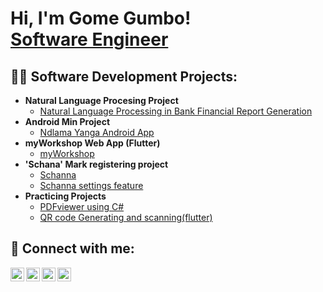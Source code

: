 <h1>Hi, I'm Gome Gumbo! <br/><a href="https://www.linkedin.com/in/gome-gumbo-162441193/">Software Engineer</a></h1>

<h2>👨‍💻 Software Development Projects:</h2>

- <b>Natural Language Procesing Project </b>
  - [Natural Language Processing in Bank Financial Report Generation](https://github.com/GomeGumbo/Natural-Language-Processing-in-Bank-Financial-Report-Generation)
- <b>Android Min Project</b>
  - [Ndlama Yanga Android App](https://github.com/GomeGumbo/Ndlama-Yanga)
- <b>myWorkshop Web App (Flutter)</b>
  - [myWorkshop](https://github.com/GomeGumbo/myWorkshop)
- <b>'Schana' Mark registering project</b>
  - [Schanna](https://github.com/GomeGumbo/Schanna)
  - [Schanna settings feature](https://github.com/JUMAPETER736/SCANNER_MOBILE-APP)
- <b>Practicing Projects</b>
  - [PDFviewer using C#](https://github.com/GomeGumbo/PDFviewer-using-Csharp)<b><i></b></i>
  - [QR code Generating and scanning(flutter)](https://github.com/GomeGumbo/QRcode-Scanner-and-Generator-)<b><i></b></i>


<h2> 🤳 Connect with me:</h2>

[<img align="left" alt="JoshMadakor | YouTube" width="22px" src="https://cdn.jsdelivr.net/npm/simple-icons@v3/icons/youtube.svg" />][youtube]
[<img align="left" alt="JoshMadakor | Twitter" width="22px" src="https://cdn.jsdelivr.net/npm/simple-icons@v3/icons/twitter.svg" />][twitter]
[<img align="left" alt="JoshMadakor | LinkedIn" width="22px" src="https://cdn.jsdelivr.net/npm/simple-icons@v3/icons/linkedin.svg" />][linkedin]
[<img align="left" alt="JoshMadakor | Instagram" width="22px" src="https://cdn.jsdelivr.net/npm/simple-icons@v3/icons/instagram.svg" />][instagram]

[twitter]: https://twitter.com/joshmadakor
[youtube]: https://www.youtube.com/c/joshmadakor
[instagram]: https://www.instagram.com/joshmadakor/
[linkedin]: https://linkedin.com/in/joshmadakor

<!--
**joshmadakor1/joshmadakor1** is a ✨ _special_ ✨ repository because its `README.md` (this file) appears on your GitHub profile.

Here are some ideas to get you started:

- 🔭 I’m currently working on ...
- 🌱 I’m currently learning ...
- 👯 I’m looking to collaborate on ...
- 🤔 I’m looking for help with ...
- 💬 Ask me about ...
- 📫 How to reach me: ...
- 😄 Pronouns: ...
- ⚡ Fun fact: ...
-->
